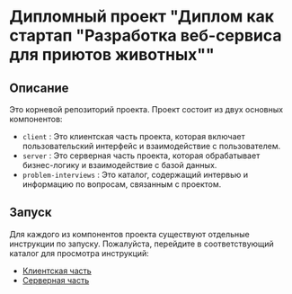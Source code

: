 # Дипломный проект "Диплом как стартап "Разработка веб-сервиса для приютов животных""

## Описание

Это корневой репозиторий проекта. Проект состоит из двух основных компонентов: 

- `client` : Это клиентская часть проекта, которая включает пользовательский интерфейс и взаимодействие с пользователем.
- `server` : Это серверная часть проекта, которая обрабатывает бизнес-логику и взаимодействие с базой данных.
- `problem-interviews` : Это каталог, содержащий интервью и информацию по вопросам, связанным с проектом.

## Запуск

Для каждого из компонентов проекта существуют отдельные инструкции по запуску. Пожалуйста, перейдите в соответствующий каталог для просмотра инструкций:

- [Клиентская часть](./client)
- [Серверная часть](./server)
